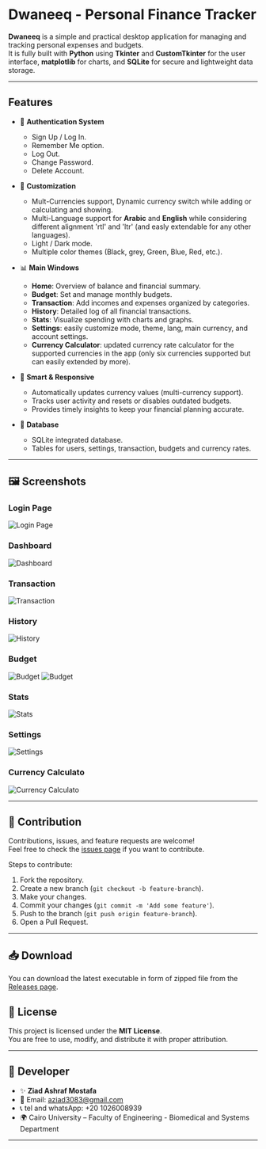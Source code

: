 # Dwaneeq - Personal Finance Tracker

**Dwaneeq** is a simple and practical desktop application for managing and tracking personal expenses and budgets.  
It is fully built with **Python** using **Tkinter** and **CustomTkinter** for the user interface, **matplotlib** for charts, and **SQLite** for secure and lightweight data storage.

---

## Features

- 🔐 **Authentication System**
  - Sign Up / Log In.
  - Remember Me option.
  - Log Out.
  - Change Password.
  - Delete Account.

- 🎨 **Customization**
  - Mult-Currencies support, Dynamic currency switch while adding or calculating and showing.
  - Multi-Language support for **Arabic** and **English** while considering different alignment 'rtl' and 'ltr' (and easly extendable for any other languages).
  - Light / Dark mode.
  - Multiple color themes (Black, grey, Green, Blue, Red, etc.).

- 📊 **Main Windows**
  - **Home**: Overview of balance and financial summary.
  - **Budget**: Set and manage monthly budgets.
  - **Transaction**: Add incomes and expenses organized by categories.
  - **History**: Detailed log of all financial transactions.
  - **Stats**: Visualize spending with charts and graphs.
  - **Settings**: easily customize mode, theme, lang, main currency, and account settings.
  - **Currency Calculator**: updated currency rate calculator for the supported currencies in the app (only six currencies supported but can easily extended by more).

- 🤖 **Smart & Responsive**
  - Automatically updates currency values (multi-currency support).
  - Tracks user activity and resets or disables outdated budgets.
  - Provides timely insights to keep your financial planning accurate.


- 💾 **Database**
  - SQLite integrated database.
  - Tables for users, settings, transaction, budgets and currency rates.

---

## 🖼️ Screenshots

### Login Page
![Login Page](screenshots/login.png)

### Dashboard
![Dashboard](screenshots/home.png)

### Transaction
![Transaction](screenshots/transaction.png)

### History
![History](screenshots/history.png)

### Budget
![Budget](screenshots/budget.png)
![Budget](screenshots/budget-mini.png)

### Stats
![Stats](screenshots/stats.png)

### Settings
![Settings](screenshots/settings.png)

### Currency Calculato
![Currency Calculato](screenshots/currencycalculator.png)

---

## 🤝 Contribution

Contributions, issues, and feature requests are welcome!  
Feel free to check the [issues page](https://github.com/Ziad-Ashraf-Mostafa/Dwaneeq.git) if you want to contribute.

Steps to contribute:
1. Fork the repository.
2. Create a new branch (`git checkout -b feature-branch`).
3. Make your changes.
4. Commit your changes (`git commit -m 'Add some feature'`).
5. Push to the branch (`git push origin feature-branch`).
6. Open a Pull Request.

---

## 📥 Download

You can download the latest executable in form of zipped file from the [Releases page](https://github.com/Ziad-Ashraf-Mostafa/Dwaneeq/releases).


## 📜 License

This project is licensed under the **MIT License**.  
You are free to use, modify, and distribute it with proper attribution.

---

## 👤 Developer

- ✨ **Ziad Ashraf Mostafa**  
- 📧 Email: aziad3083@gmail.com
- ​📞​ tel and whatsApp: +20 1026008939
- 🌍 Cairo University – Faculty of Engineering - Biomedical and Systems Department 

---
